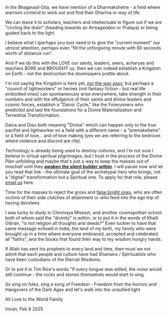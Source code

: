 <!--//meta
category: Why Spirituality
Author: Imran
Date: 10 Feb 2025
//meta-->

In the Bhagavad-Gita, we have mention of a Dharmakshetre - a field where warriors contend to work out and find their Dharma or way of life.

We can leave it to scholars, teachers and intellectuals to figure out if we are "circling the drain" (heading towards an Armageddon or Pralaya) or being guided back to the light.

I believe what I (perhaps you too) need is to give the "current moment" our utmost attention, perhaps even "fill the unforgiving minute with 60 seconds worth of distance run".

And if we do this with the LOVE our saints, leaders, seers, acharyas and teachers BORE and BROUGHT us, then we can indeed establish a Kingdom on Earth - not the destruction the doomsayers prattle about.

I'm not saying the Kingdom is here yet, [nor the way easy](https://legacy.yieldmore.org/works/hour-of-god/section1-chapter2/), but perhaps a "council of lightworkers" or heroes (not fantasy fiction - but real life embodied ones) can spontaneously arise everywhere, take strength in their numbers and with the effulgence of their saints and divine leaders and cosmic forces, establish a "Daivic Cycle," like the Forerunners who predicted and laid the foundations for a Divine Materialization and Terrestrial Transformation.

Daiva and Dieu both meaning "Divine" which can happen only to the true pacifist and lightworker on a field with a different name - a "premakshetre" or a field of love… and of love making (yes we are referring to the bedroom where violence and discord are rife).

Technology is already being used to destroy cultures, and I'm not sure I believe in virtual spiritual pilgrimages, but I trust in the process of the Divine Plan unfolding and maybe that's just a way to keep the masses out of mischief until they [**awaken the silent builder within**](https://imran.yieldmore.org/teeming-with-life/). I will pause now and let you read that link - the ultimate goal of the archetypal hero who brings, not a "digital" transformation but a Spiritual one. To apply for that role, please [email us](mailto:team@aurrrah.com?subject=Daivic+Cycle+Interest) here.

Time for the masses to reject the gross and [false bright ones](https://imran.yieldmore.org/dear-brother/), who are often victims of their side clutches of attainment or who feed into the ego trip of having devotees.

I was lucky to study in Chinmaya Mission, and another cosmopolitan school both of whom said the "divinity" is within, or to put it in the words of Khalil Gibran, "is not religion all thoughts and deeds?" Even luckier to have that same message echoed in India, the land of my birth, my family who were brought up in a time where everyone embraced, accepted and celebrated all "faiths", and the books that found their way to my wisdom hungry hands.

If Allah has sent his prophets to every land and time, then must we not admit that each people and culture have had Shamans / Spiritualists who have been custodians of the Eternal Wisdoms.

Or to put it in Tim Rice's words "If every tongue was stilled, the noise would still continue - the rocks and stones themselves would start to sing.

So sing on folks, sing a song of Freedom - Freedom from the horrors and Hangovers of the Dark Ages and let's walk into the unsullied light

All Love to the World Family

Imran, Feb 8 2025